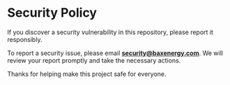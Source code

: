 # Security Policy

If you discover a security vulnerability in this repository, please report it responsibly.

To report a security issue, please email **security@baxenergy.com**. We will review your report promptly and take the necessary actions.

Thanks for helping make this project safe for everyone.
